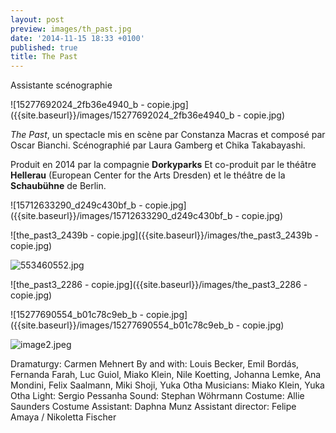 ```yaml
---
layout: post
preview: images/th_past.jpg
date: '2014-11-15 18:33 +0100'
published: true
title: The Past
---
```

Assistante scénographie

![15277692024_2fb36e4940_b - copie.jpg]({{site.baseurl}}/images/15277692024_2fb36e4940_b - copie.jpg)

_The Past_, un spectacle mis en scène par Constanza Macras et composé par Oscar Bianchi. 
Scénographié par Laura Gamberg et Chika Takabayashi.

Produit en 2014 par la compagnie **Dorkyparks**
Et co-produit par le théâtre **Hellerau** (European Center for the Arts Dresden) et le théâtre de la **Schaubühne** de Berlin.

![15712633290_d249c430bf_b - copie.jpg]({{site.baseurl}}/images/15712633290_d249c430bf_b - copie.jpg)

![the_past3_2439b - copie.jpg]({{site.baseurl}}/images/the_past3_2439b - copie.jpg)

![553460552.jpg]({{site.baseurl}}/images/553460552.jpg)

![the_past3_2286 - copie.jpg]({{site.baseurl}}/images/the_past3_2286 - copie.jpg)

![15277690554_b01c78c9eb_b - copie.jpg]({{site.baseurl}}/images/15277690554_b01c78c9eb_b - copie.jpg)

![image2.jpeg]({{site.baseurl}}/images/image2.jpeg)

Dramaturgy: Carmen Mehnert
By and with: Louis Becker, Emil Bordás, Fernanda Farah, Luc Guiol, Miako Klein, Nile Koetting, Johanna Lemke, Ana Mondini, Felix Saalmann, Miki Shoji, Yuka Otha
Musicians: Miako Klein, Yuka Otha
Light: Sergio Pessanha
Sound: Stephan Wöhrmann
Costume: Allie Saunders
Costume Assistant: Daphna Munz
Assistant director: Felipe Amaya / Nikoletta Fischer
